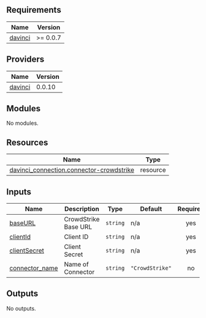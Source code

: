 <!-- BEGIN_TF_DOCS -->
## Requirements

| Name | Version |
|------|---------|
| <a name="requirement_davinci"></a> [davinci](#requirement\_davinci) | >= 0.0.7 |

## Providers

| Name | Version |
|------|---------|
| <a name="provider_davinci"></a> [davinci](#provider\_davinci) | 0.0.10 |

## Modules

No modules.

## Resources

| Name | Type |
|------|------|
| [davinci_connection.connector-crowdstrike](https://registry.terraform.io/providers/samir-gandhi/davinci/latest/docs/resources/connection) | resource |

## Inputs

| Name | Description | Type | Default | Required |
|------|-------------|------|---------|:--------:|
| <a name="input_baseURL"></a> [baseURL](#input\_baseURL) | CrowdStrike Base URL | `string` | n/a | yes |
| <a name="input_clientId"></a> [clientId](#input\_clientId) | Client ID | `string` | n/a | yes |
| <a name="input_clientSecret"></a> [clientSecret](#input\_clientSecret) | Client Secret | `string` | n/a | yes |
| <a name="input_connector_name"></a> [connector\_name](#input\_connector\_name) | Name of Connector | `string` | `"CrowdStrike"` | no |

## Outputs

No outputs.
<!-- END_TF_DOCS -->